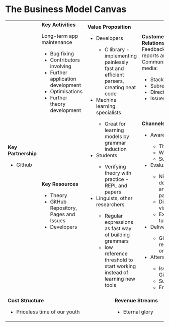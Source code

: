 # The Business Model Canvas
<table>
  <tr>
    <td rowspan="2">
      <b>Key Partnership</b>
	<ul>
	 <li>Github</li>
	</ul>
    </td>
    <td>
      <b>Key Activities</b>
      <p>Long-term app maintenance</p>
	<ul>
	 <li>Bug fixing</li>
	 <li>Contributors involving</li>
	 <li>Further application development</li>
	 <li>Optimisations</li>
	 <li>Further theory development</li>
	</ul>
    </td>
    <td rowspan="2" colspan="2">
      <b>Value Proposition</b>
	<ul>
	 <li>Developers</li>
	  <ul>
	   <li>C library - implementing painlessly fast and efficient parsers, creating neat code</li>
	  </ul>
	 <li>Machine learning specialists</li>
	  <ul>
	   <li>Great for learning models by grammar induction</li>
	  </ul>
	 <li>Students</li>
	  <ul>
	   <li>Verifying theory with practice - REPL and papers</li>
	  </ul>
	 <li>Linguists, other researchers</li>
	  <ul>
	   <li>Regular expressions as fast way of building grammars</li>
	   <li>low reference threshold to start working instead of learning new tools</li>
	  </ul>
	</ul>
    </td>
    <td>
      <b>Customer Relationship</b>
	Feedback, bug reports and support<br>
	Communication media:
	<ul>
	 <li>StackOverflow</li>
	 <li>Subreddit</li>
	 <li>Direct Email</li>
	 <li>Issues on Github</li>
	</ul>
    </td>
    <td rowspan="2">
      <b>Customer Segments</b>
	<ul>
	 <li>Developers</li>
	 <li>Machine learning specialists</li>
	 <li>Students</li>
	 <li>Linguists and other researches</li>
	</ul>
      </p>
    </td>
  </tr>
  <tr>
    <td>
      <b>Key Resources</b>
	<ul>
	 <li>Theory</li>
	 <li>GitHub Repository, Pages and Issues</li>
	 <li>Developers</li>
    </td>
    <td>
      <b>Channels</b>
	<ul>
	 <li>Awareness</li>
	  <ul>
	   <li>Thesis</li>
	   <li>Workshops</li>
	   <li>Subreddit</li>
	  </ul>
	 <li>Evaluation</li>
	  <ul>
	   <li>Nice documentation and Github page</li>
	   <li>Direct contact via Email</li>
	   <li>Examples and tutorials</li>
	  </ul>
	 <li>Delivery</li>
	  <ul>
	   <li>Github repository, online REPL</li>
	  </ul>
	 <li>Aftersale</li>
	  <ul>
	   <li>Issues on Github</li>
	   <li>Subreddit</li>
	   <li>Email</li>
	  </ul>
	</ul>
    </td>
  </tr>
  <tr>
    <td colspan="3">
      <b>Cost Structure</b>
	<ul>
	 <li>Priceless time of our youth</li>
	</ul>
    </td>
    <td colspan="3">
      <b>Revenue Streams</b>
	<ul>
	 <li>Eternal glory</li>
	</ul>
    </td>
  </tr>
</table>
